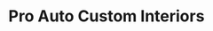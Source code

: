 ---
title: "Pro Auto Custom Interiors"
url: /knoxville/pro-auto-custom-interiors/
shop: Autowerkstatt
---